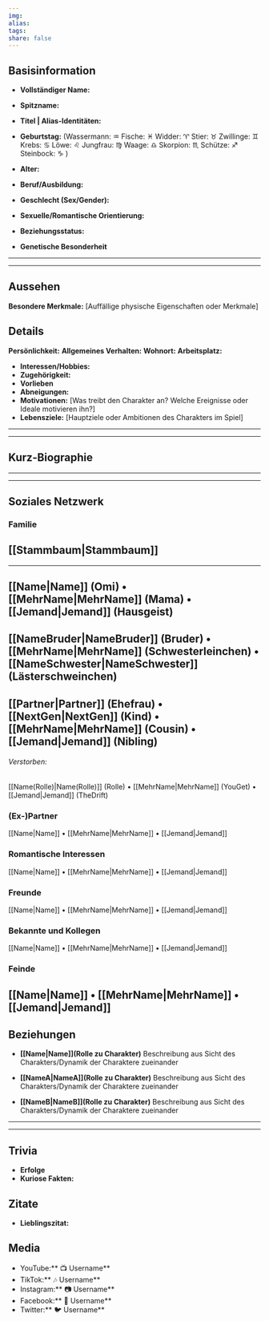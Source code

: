 ```yaml
---
img: 
alias: 
tags: 
share: false
---
```

## Basisinformation
- **Vollständiger Name:**
- **Spitzname:**
- **Titel | Alias-Identitäten:**
- **Geburtstag:** (Wassermann: ♒ Fische: ♓ Widder: ♈ Stier: ♉ Zwillinge: ♊ Krebs: ♋ Löwe: ♌  Jungfrau: ♍ Waage: ♎ Skorpion: ♏ Schütze: ♐ Steinbock: ♑ )
- **Alter:**
- **Beruf/Ausbildung:**

- **Geschlecht (Sex/Gender):**
- **Sexuelle/Romantische Orientierung:**
- **Beziehungsstatus:** 
- **Genetische Besonderheit**
---
---
## Aussehen
**Besondere Merkmale:** [Auffällige physische Eigenschaften oder Merkmale]

## Details
**Persönlichkeit:**
**Allgemeines Verhalten:** 
**Wohnort:**
**Arbeitsplatz:**
- **Interessen/Hobbies:**
- **Zugehörigkeit:**
- **Vorlieben**
- **Abneigungen:**
- **Motivationen:** [Was treibt den Charakter an? Welche Ereignisse oder Ideale motivieren ihn?]
- **Lebensziele:** [Hauptziele oder Ambitionen des Charakters im Spiel]
---
---
## Kurz-Biographie
---
---
## Soziales Netzwerk
### Familie
[[Stammbaum|Stammbaum]]
---
---
[[Name|Name]] (Omi) • [[MehrName|MehrName]] (Mama) • [[Jemand|Jemand]] (Hausgeist)
---
[[NameBruder|NameBruder]] (Bruder) • [[MehrName|MehrName]] (Schwesterleinchen) • [[NameSchwester|NameSchwester]] (Lästerschweinchen)
---
[[Partner|Partner]] (Ehefrau) • [[NextGen|NextGen]] (Kind) • [[MehrName|MehrName]] (Cousin) • [[Jemand|Jemand]] (Nibling)
---
###### Verstorben:
[[Name(Rolle)|Name(Rolle)]] (Rolle) • [[MehrName|MehrName]] (YouGet) • [[Jemand|Jemand]] (TheDrift)
### (Ex-)Partner
[[Name|Name]] • [[MehrName|MehrName]] • [[Jemand|Jemand]]
### Romantische Interessen
[[Name|Name]] • [[MehrName|MehrName]] • [[Jemand|Jemand]]
### Freunde
[[Name|Name]] • [[MehrName|MehrName]] • [[Jemand|Jemand]]
### Bekannte und Kollegen
[[Name|Name]] • [[MehrName|MehrName]] • [[Jemand|Jemand]]
### Feinde
[[Name|Name]] • [[MehrName|MehrName]] • [[Jemand|Jemand]]
---
## Beziehungen
- **[[Name|Name]](Rolle zu Charakter)** 
Beschreibung aus Sicht des Charakters/Dynamik der Charaktere zueinander
 
- **[[NameA|NameA]](Rolle zu Charakter)**
Beschreibung aus Sicht des Charakters/Dynamik der Charaktere zueinander

- **[[NameB|NameB]](Rolle zu Charakter)**
Beschreibung aus Sicht des Charakters/Dynamik der Charaktere zueinander

---
---
## Trivia
- **Erfolge**
- **Kuriose Fakten:**
## Zitate
- **Lieblingszitat:**
## Media
- YouTube:** 📺 Username**
- TikTok:** 🎶 Username**
- Instagram:** 📷 Username**
- Facebook:** 📘 Username**
- Twitter:** 🐦 Username**